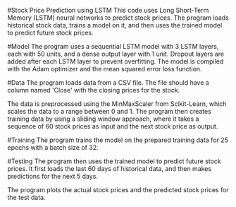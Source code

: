 #Stock Price Prediction using LSTM
This code uses Long Short-Term Memory (LSTM) neural networks to predict stock prices. The program loads historical stock data, trains a model on it, and then uses the trained model to predict future stock prices.

#Model
The program uses a sequential LSTM model with 3 LSTM layers, each with 50 units, and a dense output layer with 1 unit. Dropout layers are added after each LSTM layer to prevent overfitting. The model is compiled with the Adam optimizer and the mean squared error loss function.

#Data
The program loads data from a CSV file. The file should have a column named 'Close' with the closing prices for the stock.

The data is preprocessed using the MinMaxScaler from Scikit-Learn, which scales the data to a range between 0 and 1. The program then creates training data by using a sliding window approach, where it takes a sequence of 60 stock prices as input and the next stock price as output.

#Training
The program trains the model on the prepared training data for 25 epochs with a batch size of 32.

#Testing
The program then uses the trained model to predict future stock prices. It first loads the last 60 days of historical data, and then makes predictions for the next 5 days.

The program plots the actual stock prices and the predicted stock prices for the test data.
